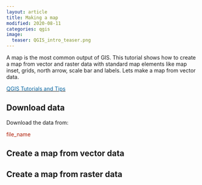 ```yaml
---
layout: article
title: Making a map
modified: 2020-08-11
categories: qgis
image:
  teaser: QGIS_intro_teaser.png
---
```

A map is the most common output of GIS. This tutorial shows how to create a map from vector and raster data with standard map elements like map inset, grids, north arrow, scale bar and labels.
Lets make a map from vector data.


 [<span style="color:#0564A0">QGIS Tutorials and Tips</span>](https://www.qgistutorials.com/en/docs/introduction.html)

## Download data

Download the data from:

<span style="color:#AF1B03">file_name</span>

## Create a map from vector data


## Create a map from raster data
